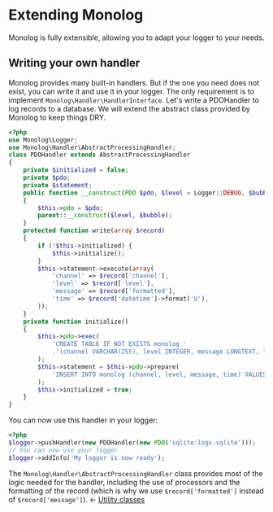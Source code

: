 # Extending Monolog
Monolog is fully extensible, allowing you to adapt your logger to your needs.
## Writing your own handler
Monolog provides many built-in handlers. But if the one you need does not
exist, you can write it and use it in your logger. The only requirement is
to implement `Monolog\Handler\HandlerInterface`.
Let's write a PDOHandler to log records to a database. We will extend the
abstract class provided by Monolog to keep things DRY.
```php
<?php
use Monolog\Logger;
use Monolog\Handler\AbstractProcessingHandler;
class PDOHandler extends AbstractProcessingHandler
{
    private $initialized = false;
    private $pdo;
    private $statement;
    public function __construct(PDO $pdo, $level = Logger::DEBUG, $bubble = true)
    {
        $this->pdo = $pdo;
        parent::__construct($level, $bubble);
    }
    protected function write(array $record)
    {
        if (!$this->initialized) {
            $this->initialize();
        }
        $this->statement->execute(array(
            'channel' => $record['channel'],
            'level' => $record['level'],
            'message' => $record['formatted'],
            'time' => $record['datetime']->format('U'),
        ));
    }
    private function initialize()
    {
        $this->pdo->exec(
            'CREATE TABLE IF NOT EXISTS monolog '
            .'(channel VARCHAR(255), level INTEGER, message LONGTEXT, time INTEGER UNSIGNED)'
        );
        $this->statement = $this->pdo->prepare(
            'INSERT INTO monolog (channel, level, message, time) VALUES (:channel, :level, :message, :time)'
        );
        $this->initialized = true;
    }
}
```
You can now use this handler in your logger:
```php
<?php
$logger->pushHandler(new PDOHandler(new PDO('sqlite:logs.sqlite')));
// You can now use your logger
$logger->addInfo('My logger is now ready');
```
The `Monolog\Handler\AbstractProcessingHandler` class provides most of the
logic needed for the handler, including the use of processors and the formatting
of the record (which is why we use ``$record['formatted']`` instead of ``$record['message']``).
&larr; [Utility classes](03-utilities.md)
